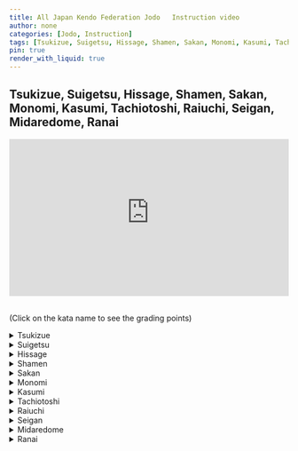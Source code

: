 ```yaml
---
title: All Japan Kendo Federation Jodo   Instruction video 
author: none
categories: [Jodo, Instruction]
tags: [Tsukizue, Suigetsu, Hissage, Shamen, Sakan, Monomi, Kasumi, Tachiotoshi, Raiuchi, Seigan, Midaredome, Ranai]
pin: true
render_with_liquid: true
---
```


## Tsukizue, Suigetsu, Hissage, Shamen, Sakan, Monomi, Kasumi, Tachiotoshi, Raiuchi, Seigan, Midaredome, Ranai


<style>
.yt {
  position: relative;
  display: block;
  width: 100%; /* width of iframe wrapper */
  height: 0;
  margin: auto;
  padding: 0% 0% 56.25%; /* 16:9 ratio */
  overflow: hidden;
}
.yt iframe {
  position: absolute;
  top: 0; bottom: 0; left: 0;
  width: 100%;
  height: 100%;
  border: 0;
}
</style>


<div class="yt">
  <iframe width="560" height="315" src="https://www.youtube-nocookie.com/embed/JNk3oLgkw-A?start=0" allowfullscreen></iframe>
</div>

<!--VID2
<div class="yt">
  <iframe width="560" height="315" src="https://www.youtube-nocookie.com/embed/JNk3oLgkw-A2?start=02" allowfullscreen></iframe>
</div>
VID2-->


<br>(Click on the kata name to see the grading points)


<details>
<summary>
Tsukizue
</summary>
<blockquote>
Uchi:<br>
1) From a correct Hasso-no-kamae are you entering Shi's Maai and cutting down to a line parallel to the floor?<br>
2) Are you adopting the correct Hidari-jodan-no-kamae?
</blockquote>
<blockquote>
Shi:<br>
1) How is your posture after you have moved your body diagonally backwards and to the right?<br>
2) Are you striking Uchi's left wrist after rotating the Jo diagonally upwards and to the right in a large movement?<br>
3) Are you striking Uchi's left wrist with a correct Honteuchi?
</blockquote>
</details>

<details>
<summary>
Suigetsu
</summary>
<blockquote>
Uchi:<br>
1) Are you correctly cutting Shi's Shomen?<br>
2) After taking sufficient Maai from Hasso-no-kamae are you correctly adopting the Chu- dan no Kamae?
</blockquote>
<blockquote>
Shi:<br>
1) After moving your body diagonally forwards and to the right, are you correctly thrusting Uchi's Suigetsu by pulling back your left shoulder?<br>
2) Have you correctly adopted Hikiotoshi-no-kamae?<br>
3) How is the strength of your Hikiotoshiuchi?
</blockquote>
</details>

<details>
<summary>
Hissage
</summary>
<blockquote>
Uchi:<br>
1) Is the Tachi's Kissaki equally aligned with the Jo in Awase?<br>
2) From Hidari-jodan-no-kamae are you correctly cutting the Shomen?<br>
3) Have you had Kuritsuke correctly performed on you?
</blockquote>
<blockquote>
Shi:<br>
1) Is the Josaki equally aligned with the Tachi in Awase?<br>
2) From a correct Kuritsuke are you correctly thrusting the Suigetsu?
</blockquote>
</details>

<details>
<summary>
Shamen
</summary>
<blockquote>
Uchi:<br>
1) Are you correctly cutting Shomen to a line parallel to the floor?<br>
2) After taking sufficient Maai are you correctly adopting Hidari-jodan-no-kamae?
</blockquote>
<blockquote>
Shi:<br>
1) After moving your body diagonally forwards and to the right, are you correctly dividing the Jo into four equal parts, sliding your right hand and striking Uchi's temple with the Josaki?<br>
2) Are you correctly thrusting Uchi's Suigetsu?
</blockquote>
</details>

<details>
<summary>
Sakan
</summary>
<blockquote>
Uchi:<br>
1) Are you correctly thrusting Shi's Suigetsu?<br>
2) After the Tachi is struck and you move backwards, are you doing so with your right, then left and right foot?<br>
3) Is your Chudan and Hasso-no-kamae correct?
</blockquote>
<blockquote>
Shi:<br>
1) Are you taking an appropriate amount of Maai when you go into Ma Hanmi and move backwards to parry the Kensaki that has been thrust at you?<br>
2) When you strike the Tachi is your right foot forwards?<br>
3) Aligning your left foot to your right foot, are you carrying out the Hikiotoshi in a large movement after holding the entire Jo in both hands?
</blockquote>
</details>

<details>
<summary>
Monomi
</summary>
<blockquote>
Uchi:<br>
1) Are you cutting Shi's Shomen to a line parallel with the floor?<br>
2) Have you correctly adopted Hidari-jodan-no-kamae?
</blockquote>
<blockquote>
Shi:<br>
1) How is your Ashi Sabaki (footwork)?<br>
2) Are you striking Uchi's wrist after rotating the Jo in a large movement?<br>
3) Are you correctly executing Kaeshizuki?
</blockquote>
</details>

<details>
<summary>
Kasumi
</summary>
<blockquote>
Ushi:<br>
1) Stepping forwards with your left then right from a Nisoku-ittou-no-maai are you correctly cutting<br>
Shomen?<br>
2) After having Taiatari performed on you are you correctly moving backwards?
</blockquote>
<blockquote>
Shi:<br>
1) When you strike in Gyakuteuchi how is your posture and attack?<br>
2) Are you correctly performing Hikiotoshi-no-kamae and Taiatari?
</blockquote>
</details>

<details>
<summary>
Tachiotoshi
</summary>
<blockquote>
Ushi:<br>
1) Are you parrying the Jo after correctly moving your body horizontally to the left?<br>
2) Are you cutting Shi's neck after rotating the Tachi above your head in a large movement?<br>
3) Are you moving backwards correctly after having had Kuritsuke performed on you?
</blockquote>
<blockquote>
Shi:<br>
1) After moving your body are you correctly carrying out Gyakuteuchi?<br>
2) Are you in a correct posture for Kuritsuke?
</blockquote>
</details>

<details>
<summary>
Raiuchi
</summary>
<blockquote>
Ushi:<br>
1) Are you correctly cutting Shi's upper arm?<br>
2) After taking a large step backwards with your left foot, are you cutting Shi from their shoulder to their neck?
</blockquote>
<blockquote>
Shi:<br>
1) Are you correctly thrusting Uchi's Suigetsu?<br>
2) After moving your body diagonally forwards and to the left, are you correctly thrusting Uchi's Hibara?
</blockquote>
</details>

<details>
<summary>
Seigan
</summary>
<blockquote>
Uchi:<br>
1) In the correct Maai relative to Shi how is your posture when you grip the Tsuka with your right hand?<br>
2) Are you correctly carrying out Katategiri (one handed cut)?
</blockquote>
<blockquote>
Shi:<br>
1) Are you correctly entering Uchi's Maai to attack their eyes with the Josaki and then correctly thrusting their Suigetsu?<br>
2) After moving your body diagonally forwards and to the left, are you correctly thrusting at Uchi's Hibara?<br>
3) In response to Uchi's Katategiri, do you move your wrist out of reach and strike their Suigetsu from a correct Hasso posture?
</blockquote>
</details>

<details>
<summary>
Midaredome
</summary>
<blockquote>
Uchi:<br>
1) Are you correctly cutting Shi's Do (upper body)?<br>
2) After moving your right foot slightly closer to your left foot, do you retaliate by cutting Shi's Shomen?<br>
shi:<br>
1) When you strike in Gyakuteuchi what is the position of your left hand?<br>
2) When the Josaki is above your head are you correctly attacking Uchi's face?
</blockquote>
<blockquote>

</blockquote>
</details>

<details>
<summary>
Ranai
</summary>
<blockquote>
Uchi:<br>
1) How is your posture after you have drawn the Tachi diagonally upwards and to the right?<br>
2) Are you correctly cutting Shi's Do (upper side body)?<br>
3) After moving your left foot backwards are you correctly parrying the Jo in front of your forehead?<br>
4) Are you correctly attacking Shi's chest and cutting it?<br>
5) After Shi has performed Kurihanashi on you, move backwards using your right, left and right foot, how is your posture and Metsuke?<br>
6) Are you cutting Shi's right wrist with Katategiri; and are you stepping forwards and correctly thrusting?<br>
7) Are you correctly cutting Shi's Do (upper side body)?<br>
Appendix for Uchi (Tachi)<br>
1) Be sure to keep your arms and wrists flexible.<br>
2) How to correctly cut with an effective Hasuji.
</blockquote>
<blockquote>
Shi:<br>
1) From Hikiotoshi-no-kamae, are you using your left and right feet to sufficiently contain Uchi; are you entering his Temoto?<br>
2) Are you correctly thrusting Uchi's<br>
Hibara?<br>
3) After stepping forwards with your right foot, are you immediately cutting Shomen?<br>
4) Are you moving back correctly in response to Uchi's attack?<br>
5) Are you correctly separating from Uchi?<br>
6) Is your posture on receiving Dobarai correct?<br>

</blockquote>
</details>


